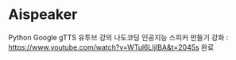 # Aispeaker
Python Google gTTS
유투브 강의 나도코딩 인공지능 스피커 만들기 강화 : https://www.youtube.com/watch?v=WTul6LIjIBA&t=2045s
완료
